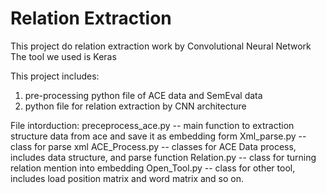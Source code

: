# Relation Extraction
This project do relation extraction work by Convolutional Neural Network
The tool we used is Keras

This project includes:
1. pre-processing python file of ACE data and SemEval data
2. python file for relation extraction by CNN architecture

File intorduction:
preceprocess_ace.py -- main function to extraction structure data from ace and save it as embedding form
Xml_parse.py -- class for parse xml
ACE_Process.py -- classes for ACE Data process, includes data structure, and parse function
Relation.py -- class for turning relation mention into embedding
Open_Tool.py -- class for other tool, includes load position matrix and word matrix and so on.  



